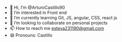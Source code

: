 - 👋 Hi, I’m @ArturoCastillo90
- 👀 I’m interested in Front end
- 🌱 I’m currently learning Git, JS, angular, CSS, react js
- 💞️ I’m looking to collaborate on personal projects 
- 📫 How to reach me esteva231190@gmail.com
- 😄 Pronouns: Castillo

<!---
ArturoCastillo90/ArturoCastillo90 is a ✨ special ✨ repository because its `README.md` (this file) appears on your GitHub profile.
You can click the Preview link to take a look at your changes.
--->
